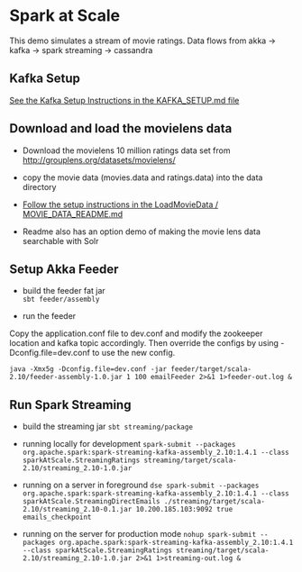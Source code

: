 # Spark at Scale
 
This demo simulates a stream of movie ratings.  Data flows from akka -> kafka -> spark streaming -> cassandra

## Kafka Setup 

[See the Kafka Setup Instructions in the KAFKA_SETUP.md file](KAFKA_SETUP.md)

## Download and load the movielens data

* Download the movielens 10 million ratings data set from http://grouplens.org/datasets/movielens/

* copy the movie data (movies.data and ratings.data) into the data directory

* [Follow the setup instructions in the LoadMovieData / MOVIE_DATA_README.md](LoadMovieData/MOVIE_DATA_README.md)

* Readme also has an option demo of making the movie lens data searchable with Solr

## Setup Akka Feeder

* build the feeder fat jar   
`sbt feeder/assembly`

* run the feeder

Copy the application.conf file to dev.conf and modify the zookeeper location and kafka topic accordingly.  Then override the configs by using -Dconfig.file=dev.conf to use the new config.

`java -Xmx5g -Dconfig.file=dev.conf -jar feeder/target/scala-2.10/feeder-assembly-1.0.jar 1 100 emailFeeder 2>&1 1>feeder-out.log &`



## Run Spark Streaming

* build the streaming jar
`sbt streaming/package`

* running locally for development
`spark-submit --packages org.apache.spark:spark-streaming-kafka-assembly_2.10:1.4.1 --class sparkAtScale.StreamingRatings streaming/target/scala-2.10/streaming_2.10-1.0.jar`
 
 * running on a server in foreground
 `dse spark-submit --packages org.apache.spark:spark-streaming-kafka-assembly_2.10:1.4.1 --class sparkAtScale.StreamingDirectEmails ./streaming/target/scala-2.10/streaming_2.10-0.1.jar 10.200.185.103:9092 true emails_checkpoint`
 
* running on the server for production mode
`nohup spark-submit --packages org.apache.spark:spark-streaming-kafka-assembly_2.10:1.4.1 --class sparkAtScale.StreamingRatings streaming/target/scala-2.10/streaming_2.10-1.0.jar 2>&1 1>streaming-out.log &`
